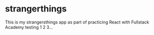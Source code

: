 # strangerthings

This is my strangersthings app as part of practicing React with Fullstack Academy 
testing 1 2 3...

